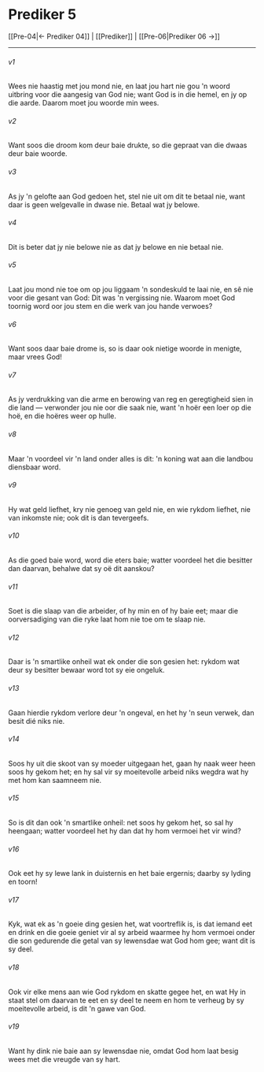 # Prediker 5

[[Pre-04|← Prediker 04]] | [[Prediker]] | [[Pre-06|Prediker 06 →]]
***

###### v1
Wees nie haastig met jou mond nie, en laat jou hart nie gou 'n woord uitbring voor die aangesig van God nie; want God is in die hemel, en jy op die aarde. Daarom moet jou woorde min wees. 
###### v2
Want soos die droom kom deur baie drukte, so die gepraat van die dwaas deur baie woorde. 
###### v3
As jy 'n gelofte aan God gedoen het, stel nie uit om dit te betaal nie, want daar is geen welgevalle in dwase nie. Betaal wat jy belowe. 
###### v4
Dit is beter dat jy nie belowe nie as dat jy belowe en nie betaal nie. 
###### v5
Laat jou mond nie toe om op jou liggaam 'n sondeskuld te laai nie, en sê nie voor die gesant van God: Dit was 'n vergissing nie. Waarom moet God toornig word oor jou stem en die werk van jou hande verwoes? 
###### v6
Want soos daar baie drome is, so is daar ook nietige woorde in menigte, maar vrees God! 
###### v7
As jy verdrukking van die arme en berowing van reg en geregtigheid sien in die land — verwonder jou nie oor die saak nie, want 'n hoër een loer op die hoë, en die hoëres weer op hulle. 
###### v8
Maar 'n voordeel vir 'n land onder alles is dit: 'n koning wat aan die landbou diensbaar word. 
###### v9
Hy wat geld liefhet, kry nie genoeg van geld nie, en wie rykdom liefhet, nie van inkomste nie; ook dit is dan tevergeefs. 
###### v10
As die goed baie word, word die eters baie; watter voordeel het die besitter dan daarvan, behalwe dat sy oë dit aanskou? 
###### v11
Soet is die slaap van die arbeider, of hy min en of hy baie eet; maar die oorversadiging van die ryke laat hom nie toe om te slaap nie. 
###### v12
Daar is 'n smartlike onheil wat ek onder die son gesien het: rykdom wat deur sy besitter bewaar word tot sy eie ongeluk. 
###### v13
Gaan hierdie rykdom verlore deur 'n ongeval, en het hy 'n seun verwek, dan besit dié niks nie. 
###### v14
Soos hy uit die skoot van sy moeder uitgegaan het, gaan hy naak weer heen soos hy gekom het; en hy sal vir sy moeitevolle arbeid niks wegdra wat hy met hom kan saamneem nie. 
###### v15
So is dit dan ook 'n smartlike onheil: net soos hy gekom het, so sal hy heengaan; watter voordeel het hy dan dat hy hom vermoei het vir wind? 
###### v16
Ook eet hy sy lewe lank in duisternis en het baie ergernis; daarby sy lyding en toorn! 
###### v17
Kyk, wat ek as 'n goeie ding gesien het, wat voortreflik is, is dat iemand eet en drink en die goeie geniet vir al sy arbeid waarmee hy hom vermoei onder die son gedurende die getal van sy lewensdae wat God hom gee; want dit is sy deel. 
###### v18
Ook vir elke mens aan wie God rykdom en skatte gegee het, en wat Hy in staat stel om daarvan te eet en sy deel te neem en hom te verheug by sy moeitevolle arbeid, is dit 'n gawe van God. 
###### v19
Want hy dink nie baie aan sy lewensdae nie, omdat God hom laat besig wees met die vreugde van sy hart. 
